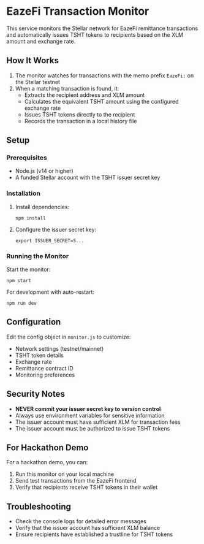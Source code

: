 # EazeFi Transaction Monitor

This service monitors the Stellar network for EazeFi remittance transactions and automatically issues TSHT tokens to recipients based on the XLM amount and exchange rate.

## How It Works

1. The monitor watches for transactions with the memo prefix `EazeFi:` on the Stellar testnet
2. When a matching transaction is found, it:
   - Extracts the recipient address and XLM amount
   - Calculates the equivalent TSHT amount using the configured exchange rate
   - Issues TSHT tokens directly to the recipient
   - Records the transaction in a local history file

## Setup

### Prerequisites

- Node.js (v14 or higher)
- A funded Stellar account with the TSHT issuer secret key

### Installation

1. Install dependencies:
   ```
   npm install
   ```

2. Configure the issuer secret key:
   ```
   export ISSUER_SECRET=S...
   ```

### Running the Monitor

Start the monitor:
```
npm start
```

For development with auto-restart:
```
npm run dev
```

## Configuration

Edit the config object in `monitor.js` to customize:

- Network settings (testnet/mainnet)
- TSHT token details
- Exchange rate
- Remittance contract ID
- Monitoring preferences

## Security Notes

- **NEVER commit your issuer secret key to version control**
- Always use environment variables for sensitive information
- The issuer account must have sufficient XLM for transaction fees
- The issuer account must be authorized to issue TSHT tokens

## For Hackathon Demo

For a hackathon demo, you can:

1. Run this monitor on your local machine
2. Send test transactions from the EazeFi frontend
3. Verify that recipients receive TSHT tokens in their wallet

## Troubleshooting

- Check the console logs for detailed error messages
- Verify that the issuer account has sufficient XLM balance
- Ensure recipients have established a trustline for TSHT tokens

